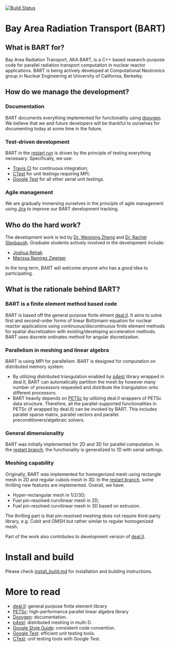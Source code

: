 [![Build Status](https://travis-ci.org/SlaybaughLab/BART.svg?branch=master)](https://travis-ci.org/SlaybaughLab/BART)

# Bay Area Radiation Transport (BART)
## What is BART for?
Bay Area Radiation Transport, AKA BART, is a C++ based research-purpose code for parallel radiation transport computation in nuclear reactor applications. BART is being actively developed at Computational Neutronics group in Nuclear Engineering at University of California, Berkeley.

## How do we manage the development?
### Documentation
BART documents everything implemented for functionality using [doxygen](http://www.stack.nl/~dimitri/doxygen/). We believe that we and future developers will be thankful to ourselves for documenting today at some time in the future. 

### Test-driven development
BART in the [restart run](https://github.com/SlaybaughLab/BART/tree/restart) is driven by the principle of testing everything necessary. Specifically, we use:
- [Travis CI](https://circleci.com/?utm_source=gnb&utm_medium=SEM&utm_campaign=SEM-gnb-400-Eng-ni&utm_content=SEM-gnb-400-Eng-ni-Travis_CI&gclid=Cj0KCQjwkpfWBRDZARIsAAfeXaqgCfU-RRPCdyxlvRTTGYw2qT31LlLfwIw_1OXVUw5gYvJSZhcHG9saAm_nEALw_wcB) for continuous integration;
- [CTest](https://cmake.org/Wiki/CMake/Testing_With_CTest) for unit testings requiring MPI;
- [Google Test](https://github.com/google/googletest) for all other serial unit testings.

### Agile management
We are gradually immersing ourselves in the principle of agile management using [Jira](https://www.atlassian.com/software/jira?aceid=&adposition=1t1&adgroup=9124375582&campaign=189421462&creative=256725234926&device=c&keyword=jira&matchtype=e&network=g&placement=&ds_kids=p19481846873&gclid=Cj0KCQjwkpfWBRDZARIsAAfeXarkxD2j0JPwTTaH07dxEy8nVbZgK7U_Uj8hDx7j2uyUBXl29zrtoQQaAshhEALw_wcB&gclsrc=aw.ds) to improve our BART development tracking.

## Who do the hard work?
The development work is led by [Dr. Weixiong Zheng](https://github.com/weixiong-zheng-berkeley/) and [Dr. Rachel Slaybaugh](https://github.com/rachelslaybaugh). Graduate students actively involved in the development include:
- [Joshua Rehak](https://github.com/jsrehak/)
- [Marissa Ramirez Zweiger](https://github.com/mzweig/)

In the long term, BART will welcome anyone who has a good idea to participating.

## What is the rationale behind BART?
### BART is a finite element method based code
BART is based off the general purpose finite elment [deal.II](http://www.dealii.org/). It aims to solve first and second-order forms of linear Boltzmann equation for nuclear reactor applications using continuous/discontinuous finite element methods for spatial discretization with existing/developing acceleration methods. BART uses discrete ordinates method for angular discretization. 

### Parallelism in meshing and linear algebra
BART is using MPI for parallelism. BART is designed for computation on distributed memory system:
- By utilizing distributed triangulation enabled by [p4est](https://www.mcs.anl.gov/petsc/) library wrapped in deal.II, BART can automatically partition the mesh by however many number of processors requested and distribute the triangulation onto different processors.
- BART heavily depends on [PETSc](https://www.mcs.anl.gov/petsc/) by utilizing deal.II wrappers of PETSc data structure. Therefore, all the parallel-supported functionalities in PETSc (if wrapped by deal.II) can be invoked by BART. This includes parallel sparse matrix, parallel vectors and parallel preconditioners/algebraic solvers.

### General dimensionality
BART was initially implemented for 2D and 3D for parallel computation. In the [restart branch](https://github.com/SlaybaughLab/BART/tree/restart), the functionality is generalized to 1D with serial settings.

### Meshing capability
Originally, BART was implemented for homogenized mesh using rectangle mesh in 2D and regular cubois mesh in 3D. In the [restart branch](https://github.com/SlaybaughLab/BART/tree/restart), some thrilling new features are implemented. Overall, we have:
- Hyper-rectangular mesh in 1/2/3D;
- Fuel pin-resolved curvilinear mesh in 2D;
- Fuel pin-resolved curvilinear mesh in 3D based on extrusion.

The thrilling part is that pin-resolved meshing does not require third-party library, e.g. Cubit and GMSH but rather similar to regular homogenized mesh.

Part of the work also contributes to development version of [deal.II](http://www.dealii.org/).

# Install and build
Please check [install_build.md](https://github.com/SlaybaughLab/BART/blob/master/install_build.md) for installation and building instructions.

# More to read
- [deal.II](http://www.dealii.org/): general purpose finite element library
- [PETSc](https://www.mcs.anl.gov/petsc/): high-performance parallel linear algebra library
- [Doxygen](http://www.stack.nl/~dimitri/doxygen/): documentation.
- [p4est](http://www.p4est.org/): distributed meshing in multi-D.
- [Google Style Guide](https://google.github.io/styleguide/cppguide.html): consistent code convention.
- [Google Test](https://github.com/google/googletest): efficient unit testing tools.
- [CTest](https://cmake.org/Wiki/CMake/Testing_With_CTest): unit testing tools  with Google Test.
